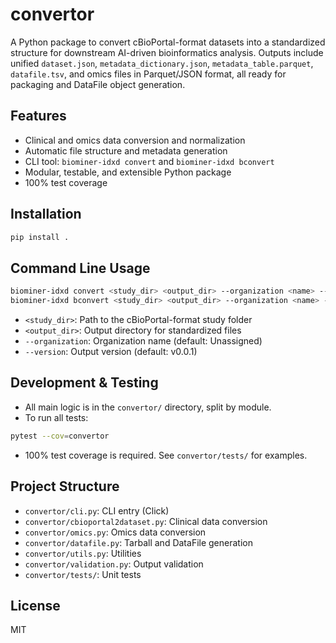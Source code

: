 # convertor

A Python package to convert cBioPortal-format datasets into a standardized structure for downstream AI-driven bioinformatics analysis. Outputs include unified `dataset.json`, `metadata_dictionary.json`, `metadata_table.parquet`, `datafile.tsv`, and omics files in Parquet/JSON format, all ready for packaging and DataFile object generation.

## Features
- Clinical and omics data conversion and normalization
- Automatic file structure and metadata generation
- CLI tool: `biominer-idxd convert` and `biominer-idxd bconvert`
- Modular, testable, and extensible Python package
- 100% test coverage

## Installation

```bash
pip install .
```

## Command Line Usage

```bash
biominer-idxd convert <study_dir> <output_dir> --organization <name> --version <v>
biominer-idxd bconvert <study_dir> <output_dir> --organization <name> --version <v>
```

- `<study_dir>`: Path to the cBioPortal-format study folder
- `<output_dir>`: Output directory for standardized files
- `--organization`: Organization name (default: Unassigned)
- `--version`: Output version (default: v0.0.1)

## Development & Testing

- All main logic is in the `convertor/` directory, split by module.
- To run all tests:

```bash
pytest --cov=convertor
```

- 100% test coverage is required. See `convertor/tests/` for examples.

## Project Structure

- `convertor/cli.py`: CLI entry (Click)
- `convertor/cbioportal2dataset.py`: Clinical data conversion
- `convertor/omics.py`: Omics data conversion
- `convertor/datafile.py`: Tarball and DataFile generation
- `convertor/utils.py`: Utilities
- `convertor/validation.py`: Output validation
- `convertor/tests/`: Unit tests

## License

MIT